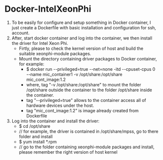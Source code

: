 # Docker-IntelXeonPhi

1. To be easily for configure and setup something in Docker container, I just create a Dockerfile with basic installation and configuration for ssh, account.
2. After, start docker container and log into the container, we then install the driver for Intel Xeon Phi.
    - Firtly, please to check the kernel version of host and build the suitable xeonphi-module packages.
    - Mount the directory containing driver packages to Docker container, for example:
        + $ docker run --privileged=true --net=none -itd --cpuset-cpus 0 --name mic_container1 -v /opt/share:/opt/share mic_cont_image:1.2
        + where, tag "-v /opt/share:/opt/share" to mount the folder /opt/share outside the container to the folder /opt/share inside the container.
        + tag "--privileged=true" allows to the container access all of hardware devices under the host.
        + tag "mic_cont_image:1.2" is image already created from Dockerfile
3. Log into the container and install the driver:
    - $ cd /opt/share
    - // for example, the driver is contained in /opt/share/mpss, go to there folder and install
    - $ yum install *.rpm
    - // go to the folder containing xeonphi-module packages and install, please remember the right version of host kernel
 
